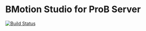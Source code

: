 # BMotion Studio for ProB Server

[![Build Status](https://travis-ci.org/ladenberger/bmotion-prob.svg?branch=develop)](https://travis-ci.org/ladenberger/bmotion-prob)
